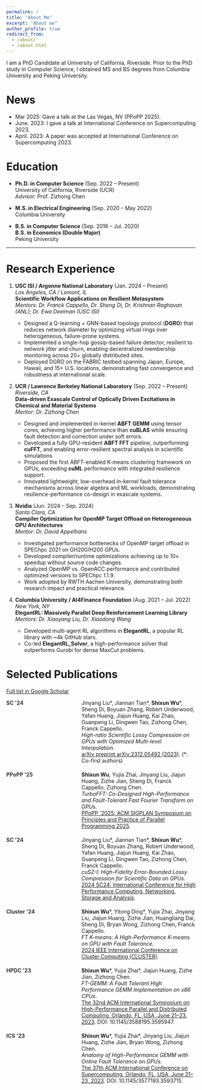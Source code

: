 ```yaml
---
permalink: /
title: "About Me"
excerpt: "About me"
author_profile: true
redirect_from: 
  - /about/
  - /about.html
---
```


I am a PhD Candidate at University of California, Riverside. Prior to the PhD study in Computer Science, I obtained MS and BS degrees from Columbia University and Peking University.

News
======
- Mar 2025: Gave a talk at the Las Vegas, NV (PPoPP 2025).  
- June. 2023: I gave a talk at International Conference on Supercomputing 2023.
- April. 2023: A paper was accepted at International Conference on Supercomputing 2023.

Education
======

- **Ph.D. in Computer Science** (Sep. 2022 – Present)  
  University of California, Riverside (UCR)  
  *Advisor:* Prof. Zizhong Chen

- **M.S. in Electrical Engineering** (Sep. 2020 – May 2022)  
  Columbia University

- **B.S. in Computer Science** (Sep. 2016 – Jul. 2020)  
  **B.S. in Economics (Double Major)**  
  Peking University

---

Research Experience
======

1. **USC ISI / Argonne National Laboratory** (Jan. 2024 – Present)  
   *Los Angeles, CA / Lemont, IL*  
   **Scientific Workflow Applications on Resilient Metasystem**  
   *Mentors: Dr. Franck Cappello, Dr. Sheng Di, Dr. Krishnan Raghavan (ANL); Dr. Ewa Deelman (USC ISI)*  
   - Designed a Q-learning + GNN-based topology protocol (**DGRO**) that reduces network diameter by optimizing virtual rings over heterogeneous, failure-prone systems.  
   - Implemented a single-hop gossip-based failure detector, resilient to network jitter and churn, enabling decentralized membership monitoring across 20+ globally distributed sites.  
   - Deployed DGRO on the FABRIC testbed spanning Japan, Europe, Hawaii, and 15+ U.S. locations, demonstrating fast convergence and robustness at international scale.

2. **UCR / Lawrence Berkeley National Laboratory** (Sep. 2022 – Present)  
   *Riverside, CA*  
   **Data-driven Exascale Control of Optically Driven Excitations in Chemical and Material Systems**  
   *Mentor: Dr. Zizhong Chen*  
   - Designed and implemented in-kernel **ABFT GEMM** using tensor cores, achieving higher performance than **cuBLAS** while ensuring fault detection and correction under soft errors.  
   - Developed a fully GPU-resident **ABFT FFT** pipeline, outperforming **cuFFT**, and enabling error-resilient spectral analysis in scientific simulations.  
   - Proposed the first ABFT-enabled K-means clustering framework on GPUs, exceeding **cuML** performance with integrated resilience support.  
   - Innovated lightweight, low-overhead in-kernel fault tolerance mechanisms across linear algebra and ML workloads, demonstrating resilience-performance co-design in exascale systems.

3. **Nvidia** (Jun. 2024 – Sep. 2024)  
   *Santa Clara, CA*  
   **Compiler Optimization for OpenMP Target Offload on Heterogeneous GPU Architectures**  
   *Mentor: Dr. David Appelhans*  
   - Investigated performance bottlenecks of OpenMP target offload in SPEChpc 2021 on GH200/H200 GPUs.  
   - Developed compiler/runtime optimizations achieving up to 10× speedup without source code changes.  
   - Analyzed OpenMP vs. OpenACC performance and contributed optimized versions to SPEChpc 1.1.9.  
   - Work adopted by RWTH Aachen University, demonstrating both research impact and practical relevance.

4. **Columbia University / AI4Finance Foundation** (Aug. 2021 – Jul. 2022)  
   *New York, NY*  
   **ElegantRL: Massively Parallel Deep Reinforcement Learning Library**  
   *Mentors: Dr. Xiaoyang Liu, Dr. Xiaodong Wang*  
   - Developed multi-agent RL algorithms in **ElegantRL**, a popular RL library with ~4k GitHub stars.  
   - Co-led **ElegantRL_Solver**, a high-performance solver that outperforms Gurobi for dense MaxCut problems.

Selected Publications
=====================

<p><a href="https://scholar.google.com/citations?user=MFWUo10AAAAJ&hl=zh-CN&oi=ao" target="_blank">Full list in Google Scholar</a></p>

<div style="display: flex; align-items: flex-start; margin-bottom: 20px;">
  <div style="min-width: 200px; font-weight: bold; color: #333; white-space: nowrap;">
    SC '24
  </div>
  <div>
    Jinyang Liu*, Jiannan Tian*, <strong>Shixun Wu</strong>*, Sheng Di, Boyuan Zhang, Robert Underwood, Yafan Huang, Jiajun Huang, Kai Zhao, Guanpeng Li, Dingwen Tao, Zizhong Chen, Franck Cappello.<br>
    <em>High-ratio Scientific Lossy Compression on GPUs with Optimized Multi-level Interpolation.</em><br>
    <a href="https://arxiv.org/abs/2312.05492" target="_blank">arXiv preprint arXiv:2312.05492 (2023)</a>. (*: Co-first authors)
  </div>
</div>

<div style="display: flex; align-items: flex-start; margin-bottom: 20px;">
  <div style="min-width: 200px; font-weight: bold; color: #333; white-space: nowrap;">
    PPoPP '25
  </div>
  <div>
    <strong>Shixun Wu</strong>, Yujia Zhai, Jinyang Liu, Jiajun Huang, Zizhe Jian, Sheng Di, Franck Cappello, Zizhong Chen.<br>
    <em>TurboFFT: Co-Designed High-Performance and Fault-Tolerant Fast Fourier Transform on GPUs.</em><br>
    <a href="https://dl.acm.org/doi/10.1145/3710848.3710853" target="_blank">PPoPP '2025: ACM SIGPLAN Symposium on Principles and Practice of Parallel Programming 2025</a>.
  </div>
</div>

<div style="display: flex; align-items: flex-start; margin-bottom: 20px;">
  <div style="min-width: 200px; font-weight: bold; color: #333; white-space: nowrap;">
    SC '24
  </div>
  <div>
    Jinyang Liu*, Jiannan Tian*, <strong>Shixun Wu</strong>*, Sheng Di, Boyuan Zhang, Robert Underwood, Yafan Huang, Jiajun Huang, Kai Zhao, Guanpeng Li, Dingwen Tao, Zizhong Chen, Franck Cappello.<br>
    <em>cuSZ-I: High-Fidelity Error-Bounded Lossy Compression for Scientific Data on GPUs.</em><br>
    <a href="https://www.computer.org/csdl/proceedings-article/sc/2024/529100a158/21HUVd8CAPC" target="_blank">2024 SC24: International Conference for High Performance Computing, Networking, Storage and Analysis</a>.
  </div>
</div>

<div style="display: flex; align-items: flex-start; margin-bottom: 20px;">
  <div style="min-width: 200px; font-weight: bold; color: #333; white-space: nowrap;">
    Cluster '24
  </div>
  <div>
    <strong>Shixun Wu</strong>*, Yitong Ding*, Yujia Zhai, Jinyang Liu, Jiajun Huang, Zizhe Jian, Huangliang Dai, Sheng Di, Bryan Wong, Zizhong Chen, Franck Cappello.<br>
    <em>FT K-means: A High-Performance K-means on GPU with Fault Tolerance.</em><br>
    <a href="https://www.computer.org/csdl/proceedings-article/cluster/2024/587100a322/21HPtzEXyCY" target="_blank">2024 IEEE International Conference on Cluster Computing (CLUSTER)</a>.
  </div>
</div>

<div style="display: flex; align-items: flex-start; margin-bottom: 20px;">
  <div style="min-width: 200px; font-weight: bold; color: #333; white-space: nowrap;">
    HPDC '23
  </div>
  <div>
    <strong>Shixun Wu</strong>*, Yujia Zhai*, Jiajun Huang, Zizhe Jian, Zizhong Chen.<br>
    <em>FT-GEMM: A Fault Tolerant High Performance GEMM Implementation on x86 CPUs.</em><br>
    <a href="https://dl.acm.org/doi/10.1145/3588195.3595947" target="_blank">The 32nd ACM International Symposium on High-Performance Parallel and Distributed Computing, Orlando, FL, USA, June 21–23, 2023</a>. DOI: 10.1145/3588195.3595947.
  </div>
</div>

<div style="display: flex; align-items: flex-start; margin-bottom: 20px;">
  <div style="min-width: 200px; font-weight: bold; color: #333; white-space: nowrap;">
    ICS '23
  </div>
  <div>
    <strong>Shixun Wu</strong>*, Yujia Zhai*, Jinyang Liu, Jiajun Huang, Zizhe Jian, Bryan Wong, Zizhong Chen.<br>
    <em>Anatomy of High-Performance GEMM with Online Fault Tolerance on GPUs.</em><br>
    <a href="https://dl.acm.org/doi/10.1145/3577193.3593715" target="_blank">The 37th ACM International Conference on Supercomputing, Orlando, FL, USA, June 21–23, 2023</a>. DOI: 10.1145/3577193.3593715.
  </div>
</div>



<!-- Getting started
======
1. Register a GitHub account if you don't have one and confirm your e-mail (required!)
1. Fork [this repository](https://github.com/academicpages/academicpages.github.io) by clicking the "fork" button in the top right. 
1. Go to the repository's settings (rightmost item in the tabs that start with "Code", should be below "Unwatch"). Rename the repository "[your GitHub username].github.io", which will also be your website's URL.
1. Set site-wide configuration and create content & metadata (see below -- also see [this set of diffs](http://archive.is/3TPas) showing what files were changed to set up [an example site](https://getorg-testacct.github.io) for a user with the username "getorg-testacct")
1. Upload any files (like PDFs, .zip files, etc.) to the files/ directory. They will appear at https://[your GitHub username].github.io/files/example.pdf.  
1. Check status by going to the repository settings, in the "GitHub pages" section

Site-wide configuration
------
The main configuration file for the site is in the base directory in [_config.yml](https://github.com/academicpages/academicpages.github.io/blob/master/_config.yml), which defines the content in the sidebars and other site-wide features. You will need to replace the default variables with ones about yourself and your site's github repository. The configuration file for the top menu is in [_data/navigation.yml](https://github.com/academicpages/academicpages.github.io/blob/master/_data/navigation.yml). For example, if you don't have a portfolio or blog posts, you can remove those items from that navigation.yml file to remove them from the header. 

Create content & metadata
------
For site content, there is one markdown file for each type of content, which are stored in directories like _publications, _talks, _posts, _teaching, or _pages. For example, each talk is a markdown file in the [_talks directory](https://github.com/academicpages/academicpages.github.io/tree/master/_talks). At the top of each markdown file is structured data in YAML about the talk, which the theme will parse to do lots of cool stuff. The same structured data about a talk is used to generate the list of talks on the [Talks page](https://academicpages.github.io/talks), each [individual page](https://academicpages.github.io/talks/2012-03-01-talk-1) for specific talks, the talks section for the [CV page](https://academicpages.github.io/cv), and the [map of places you've given a talk](https://academicpages.github.io/talkmap.html) (if you run this [python file](https://github.com/academicpages/academicpages.github.io/blob/master/talkmap.py) or [Jupyter notebook](https://github.com/academicpages/academicpages.github.io/blob/master/talkmap.ipynb), which creates the HTML for the map based on the contents of the _talks directory).

**Markdown generator**

I have also created [a set of Jupyter notebooks](https://github.com/academicpages/academicpages.github.io/tree/master/markdown_generator
) that converts a CSV containing structured data about talks or presentations into individual markdown files that will be properly formatted for the academicpages template. The sample CSVs in that directory are the ones I used to create my own personal website at stuartgeiger.com. My usual workflow is that I keep a spreadsheet of my publications and talks, then run the code in these notebooks to generate the markdown files, then commit and push them to the GitHub repository.

How to edit your site's GitHub repository
------
Many people use a git client to create files on their local computer and then push them to GitHub's servers. If you are not familiar with git, you can directly edit these configuration and markdown files directly in the github.com interface. Navigate to a file (like [this one](https://github.com/academicpages/academicpages.github.io/blob/master/_talks/2012-03-01-talk-1.md) and click the pencil icon in the top right of the content preview (to the right of the "Raw | Blame | History" buttons). You can delete a file by clicking the trashcan icon to the right of the pencil icon. You can also create new files or upload files by navigating to a directory and clicking the "Create new file" or "Upload files" buttons. 

Example: editing a markdown file for a talk
![Editing a markdown file for a talk](/images/editing-talk.png)

For more info
------
More info about configuring academicpages can be found in [the guide](https://academicpages.github.io/markdown/). The [guides for the Minimal Mistakes theme](https://mmistakes.github.io/minimal-mistakes/docs/configuration/) (which this theme was forked from) might also be helpful. -->
